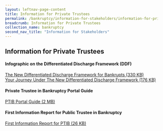 ```yaml
---
layout: leftnav-page-content
title: Information for Private Trustees
permalink: /bankruptcy/information-for-stakeholders/information-for-private-trustees/
breadcrumb: Information for Private Trustees
collection_name: bankruptcy
second_nav_title: "Information for Stakeholders"
---
```

Information for Private Trustees
---
#### Infographic on the Differentiated Discharge Framework (DDF) <br>
[The New Differentiated Discharge Framework for Bankrupts (330 KB)](/files/InfographicFramework.pdf) <br>
[Your Journey Under The New Differentiated Discharge Framework (176 KB)](/files/InfographicJourneyinBankruptcy.pdf) <br>

#### Private Trustee in Bankruptcy Portal Guide <br>
[PTIB Portal Guide (2 MB)](/files/PTIB_Portal_Guide_V1-1.pdf) <br>

#### First Information Report for Public Trustee in Bankruptcy <br>
[First Information Report for PTIB (26 KB)](/files/FIRST-INFORMATION-REPORT-PTIB-IIDRDS-DDF.docx)  <br>
